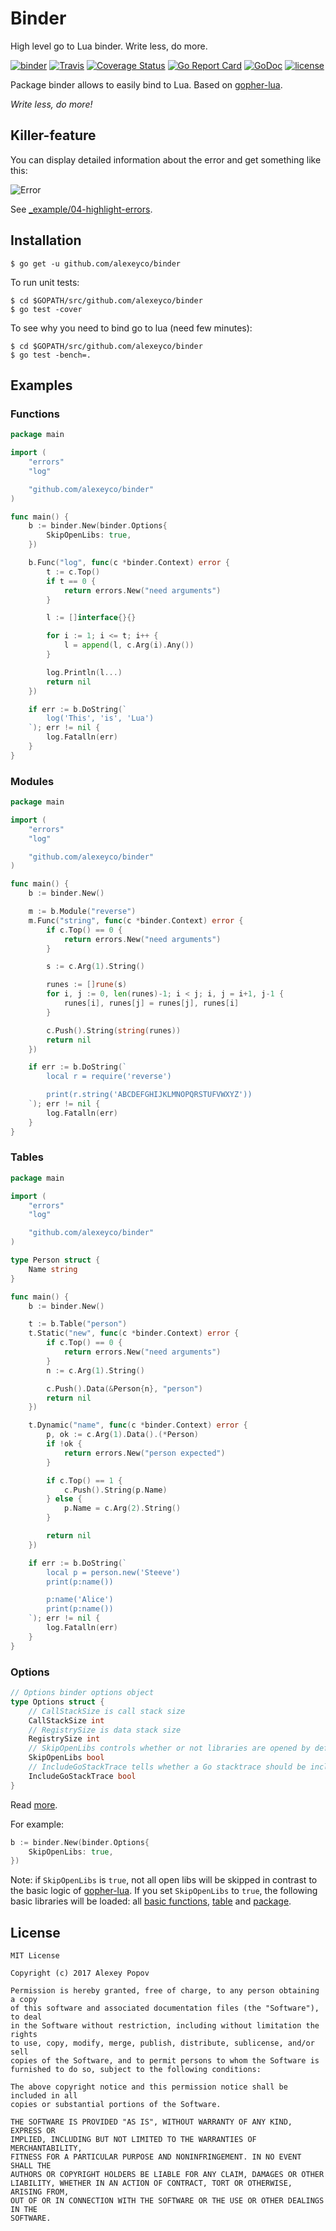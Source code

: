 # Binder
High level go to Lua binder. Write less, do more.

[![binder](https://img.shields.io/badge/lua-go_binder-red.svg)](https://github.com/alexeyco/binder)&nbsp;[![Travis](https://img.shields.io/travis/alexeyco/binder.svg)](https://travis-ci.org/alexeyco/binder)&nbsp;[![Coverage Status](https://coveralls.io/repos/github/alexeyco/binder/badge.svg?branch=master)](https://coveralls.io/github/alexeyco/binder?branch=master)&nbsp;[![Go Report Card](https://goreportcard.com/badge/github.com/alexeyco/binder)](https://goreportcard.com/report/github.com/alexeyco/binder)&nbsp;[![GoDoc](https://godoc.org/github.com/alexeyco/binder?status.svg)](https://godoc.org/github.com/alexeyco/binder)&nbsp;[![license](https://img.shields.io/github/license/alexeyco/binder.svg)](https://github.com/alexeyco/binder)

Package binder allows to easily bind to Lua. Based on [gopher-lua](https://github.com/yuin/gopher-lua).

*Write less, do more!*

## Killer-feature

You can display detailed information about the error and get something like this:

![Error](https://raw.githubusercontent.com/alexeyco/binder/master/Error.jpg)

See [_example/04-highlight-errors](https://github.com/alexeyco/binder/tree/master/_example/04-highlight-errors).

## Installation
```
$ go get -u github.com/alexeyco/binder
```
To run unit tests:
```
$ cd $GOPATH/src/github.com/alexeyco/binder
$ go test -cover
```
To see why you need to bind go to lua (need few minutes):
```
$ cd $GOPATH/src/github.com/alexeyco/binder
$ go test -bench=.
```

## Examples

### Functions
```go
package main

import (
	"errors"
	"log"

	"github.com/alexeyco/binder"
)

func main() {
	b := binder.New(binder.Options{
		SkipOpenLibs: true,
	})

	b.Func("log", func(c *binder.Context) error {
		t := c.Top()
		if t == 0 {
			return errors.New("need arguments")
		}

		l := []interface{}{}

		for i := 1; i <= t; i++ {
			l = append(l, c.Arg(i).Any())
		}

		log.Println(l...)
		return nil
	})

	if err := b.DoString(`
		log('This', 'is', 'Lua')
	`); err != nil {
		log.Fatalln(err)
	}
}
```

### Modules
```go
package main

import (
	"errors"
	"log"

	"github.com/alexeyco/binder"
)

func main() {
	b := binder.New()

	m := b.Module("reverse")
	m.Func("string", func(c *binder.Context) error {
		if c.Top() == 0 {
			return errors.New("need arguments")
		}

		s := c.Arg(1).String()

		runes := []rune(s)
		for i, j := 0, len(runes)-1; i < j; i, j = i+1, j-1 {
			runes[i], runes[j] = runes[j], runes[i]
		}

		c.Push().String(string(runes))
		return nil
	})

	if err := b.DoString(`
		local r = require('reverse')

		print(r.string('ABCDEFGHIJKLMNOPQRSTUFVWXYZ'))
	`); err != nil {
		log.Fatalln(err)
	}
}

```
### Tables
```go
package main

import (
	"errors"
	"log"

	"github.com/alexeyco/binder"
)

type Person struct {
	Name string
}

func main() {
	b := binder.New()

	t := b.Table("person")
	t.Static("new", func(c *binder.Context) error {
		if c.Top() == 0 {
			return errors.New("need arguments")
		}
		n := c.Arg(1).String()

		c.Push().Data(&Person{n}, "person")
		return nil
	})

	t.Dynamic("name", func(c *binder.Context) error {
		p, ok := c.Arg(1).Data().(*Person)
		if !ok {
			return errors.New("person expected")
		}

		if c.Top() == 1 {
			c.Push().String(p.Name)
		} else {
			p.Name = c.Arg(2).String()
		}

		return nil
	})

	if err := b.DoString(`
		local p = person.new('Steeve')
		print(p:name())

		p:name('Alice')
		print(p:name())
	`); err != nil {
		log.Fatalln(err)
	}
}
```

### Options
```go
// Options binder options object
type Options struct {
	// CallStackSize is call stack size
	CallStackSize int
	// RegistrySize is data stack size
	RegistrySize int
	// SkipOpenLibs controls whether or not libraries are opened by default
	SkipOpenLibs bool
	// IncludeGoStackTrace tells whether a Go stacktrace should be included in a Lua stacktrace when panics occur.
	IncludeGoStackTrace bool
}
```
Read [more](https://github.com/yuin/gopher-lua#miscellaneous-luanewstate-options).

For example:
```go
b := binder.New(binder.Options{
	SkipOpenLibs: true,
})
```

Note: if `SkipOpenLibs` is `true`, not all open libs will be skipped in contrast to the basic logic of 
[gopher-lua](https://github.com/yuin/gopher-lua). If you set `SkipOpenLibs` to `true`, the following 
basic libraries will be loaded: all [basic functions](https://www.lua.org/manual/5.1/manual.html#5.1), 
[table](https://www.lua.org/manual/5.1/manual.html#5.5) and [package](https://www.lua.org/manual/5.1/manual.html#5.3).

## License
```
MIT License

Copyright (c) 2017 Alexey Popov

Permission is hereby granted, free of charge, to any person obtaining a copy
of this software and associated documentation files (the "Software"), to deal
in the Software without restriction, including without limitation the rights
to use, copy, modify, merge, publish, distribute, sublicense, and/or sell
copies of the Software, and to permit persons to whom the Software is
furnished to do so, subject to the following conditions:

The above copyright notice and this permission notice shall be included in all
copies or substantial portions of the Software.

THE SOFTWARE IS PROVIDED "AS IS", WITHOUT WARRANTY OF ANY KIND, EXPRESS OR
IMPLIED, INCLUDING BUT NOT LIMITED TO THE WARRANTIES OF MERCHANTABILITY,
FITNESS FOR A PARTICULAR PURPOSE AND NONINFRINGEMENT. IN NO EVENT SHALL THE
AUTHORS OR COPYRIGHT HOLDERS BE LIABLE FOR ANY CLAIM, DAMAGES OR OTHER
LIABILITY, WHETHER IN AN ACTION OF CONTRACT, TORT OR OTHERWISE, ARISING FROM,
OUT OF OR IN CONNECTION WITH THE SOFTWARE OR THE USE OR OTHER DEALINGS IN THE
SOFTWARE.
```
